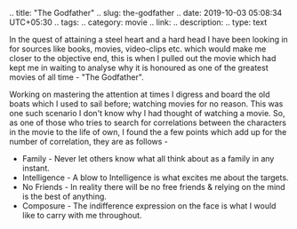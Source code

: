 .. title: "The Godfather"
.. slug: the-godfather
.. date: 2019-10-03 05:08:34 UTC+05:30
.. tags: 
.. category: movie
.. link: 
.. description: 
.. type: text

In the quest of attaining a steel heart and a hard head I have been  looking in for sources like books, movies, video-clips etc. which would make me closer to the objective end, this is when I pulled out the movie which had kept me in waiting to analyse why it is honoured as one of the greatest movies of all time - "The Godfather".

Working on mastering the attention at times I digress and board the old boats which I used to sail before; watching movies for no reason. This was one such scenario I don't know why I had thought of watching a movie. So, as one of those who tries to search for correlations between the characters in the movie to the life of own, I found the a few points which add up for the number of correlation, they are as follows -

- Family - Never let others know what  all think about as a family in any instant.
- Intelligence - A blow to Intelligence is what excites me about the targets.
- No Friends - In reality there will be no free friends & relying on the mind is the best of anything.
- Composure - The indifference expression on the face is what I would like to carry with me throughout.
